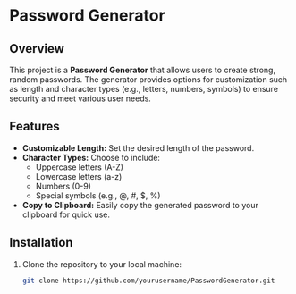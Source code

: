 # Password Generator

## Overview
This project is a **Password Generator** that allows users to create strong, random passwords. The generator provides options for customization such as length and character types (e.g., letters, numbers, symbols) to ensure security and meet various user needs.

## Features
- **Customizable Length:** Set the desired length of the password.
- **Character Types:** Choose to include:
  - Uppercase letters (A-Z)
  - Lowercase letters (a-z)
  - Numbers (0-9)
  - Special symbols (e.g., @, #, $, %)
- **Copy to Clipboard:** Easily copy the generated password to your clipboard for quick use.

## Installation

1. Clone the repository to your local machine:
   ```bash
   git clone https://github.com/yourusername/PasswordGenerator.git
